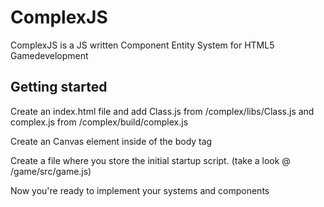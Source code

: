 <h1>ComplexJS</h1>
ComplexJS is a JS written Component Entity System for HTML5 Gamedevelopment

<h2>Getting started</h2>
Create an index.html file and add Class.js from /complex/libs/Class.js and complex.js from /complex/build/complex.js

Create an Canvas element inside of the body tag

Create a file where you store the initial startup script. (take a look @ /game/src/game.js)

Now you're ready to implement your systems and components


